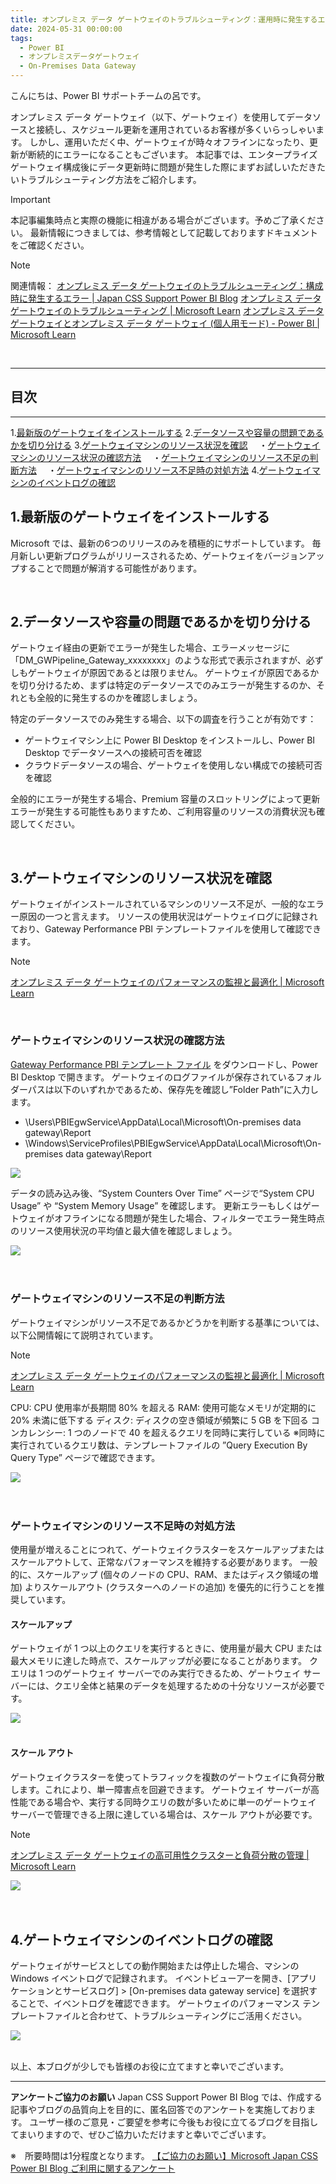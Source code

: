 ```yaml
---
title: オンプレミス データ ゲートウェイのトラブルシューティング：運用時に発生するエラー 
date: 2024-05-31 00:00:00 
tags:
  - Power BI
  - オンプレミスデータゲートウェイ
  - On-Premises Data Gateway
---
```

こんにちは、Power BI サポートチームの呂です。

オンプレミス データ ゲートウェイ（以下、ゲートウェイ）を使用してデータソースと接続し、スケジュール更新を運用されているお客様が多くいらっしゃいます。
しかし、運用いただく中、ゲートウェイが時々オフラインになったり、更新が断続的にエラーになることもございます。
本記事では、エンタープライズ ゲートウェイ構成後にデータ更新時に問題が発生した際にまずお試しいただきたいトラブルシューティング方法をご紹介します。

<!-- more -->
> [!IMPORTANT]  
> 本記事編集時点と実際の機能に相違がある場合がございます。予めご了承ください。
> 最新情報につきましては、参考情報として記載しておりますドキュメントをご確認ください。

> [!NOTE]
> 関連情報：
>[オンプレミス データ ゲートウェイのトラブルシューティング：構成時に発生するエラー | Japan CSS Support Power BI Blog](https://jpbap-sqlbi.github.io/blog/powerbi/gateway_troubleshooting/)
>[オンプレミス データ ゲートウェイのトラブルシューティング | Microsoft Learn](https://learn.microsoft.com/ja-jp/data-integration/gateway/service-gateway-tshoot)
>[オンプレミス データ ゲートウェイとオンプレミス データ ゲートウェイ (個人用モード) - Power BI | Microsoft Learn](https://learn.microsoft.com/ja-jp/power-bi/connect-data/service-gateway-personal-mode#on-premises-data-gateway-vs-on-premises-data-gateway-personal-mode)

</br>

---
## 目次
---
1.[最新版のゲートウェイをインストールする](#1-最新版のゲートウェイをインストールする)
2.[データソースや容量の問題であるかを切り分ける](#2-データソースや容量の問題であるかを切り分ける)
3.[ゲートウェイマシンのリソース状況を確認](#3-ゲートウェイマシンのリソース状況を確認)
&emsp;・[ゲートウェイマシンのリソース状況の確認方法](#ゲートウェイマシンのリソース状況の確認方法)
&emsp;・[ゲートウェイマシンのリソース不足の判断方法](#ゲートウェイマシンのリソース不足の判断方法)
&emsp;・[ゲートウェイマシンのリソース不足時の対処方法](#ゲートウェイマシンのリソース不足時の対処方法)
4.[ゲートウェイマシンのイベントログの確認](#4-ゲートウェイマシンのイベントログの確認)


## 1.最新版のゲートウェイをインストールする


Microsoft では、最新の6つのリリースのみを積極的にサポートしています。
毎月新しい更新プログラムがリリースされるため、ゲートウェイをバージョンアップすることで問題が解消する可能性があります。

</br>

## 2.データソースや容量の問題であるかを切り分ける


ゲートウェイ経由の更新でエラーが発生した場合、エラーメッセージに「DM_GWPipeline_Gateway_xxxxxxxx」のような形式で表示されますが、必ずしもゲートウェイが原因であるとは限りません。
ゲートウェイが原因であるかを切り分けるため、まずは特定のデータソースでのみエラーが発生するのか、それとも全般的に発生するのかを確認しましょう。

特定のデータソースでのみ発生する場合、以下の調査を行うことが有効です：
-	ゲートウェイマシン上に Power BI Desktop をインストールし、Power BI Desktop でデータソースへの接続可否を確認
-	クラウドデータソースの場合、ゲートウェイを使用しない構成での接続可否を確認

全般的にエラーが発生する場合、Premium 容量のスロットリングによって更新エラーが発生する可能性もありますため、ご利用容量のリソースの消費状況も確認してください。

</br>

## 3.ゲートウェイマシンのリソース状況を確認

ゲートウェイがインストールされているマシンのリソース不足が、一般的なエラー原因の一つと言えます。
リソースの使用状況はゲートウェイログに記録されており、Gateway Performance PBI テンプレートファイルを使用して確認できます。

> [!NOTE]
>[オンプレミス データ ゲートウェイのパフォーマンスの監視と最適化 | Microsoft Learn](https://learn.microsoft.com/ja-jp/data-integration/gateway/service-gateway-performance)

</br>

### ゲートウェイマシンのリソース状況の確認方法
[Gateway Performance PBI テンプレート ファイル](https://download.microsoft.com/download/D/A/1/DA1FDDB8-6DA8-4F50-B4D0-18019591E182/OnPremisesDataGatewayLogs.pbit) をダウンロードし、Power BI Desktop で開きます。
ゲートウェイのログファイルが保存されているフォルダーパスは以下のいずれかであるため、保存先を確認し”Folder Path”に入力します。
-	\Users\PBIEgwService\AppData\Local\Microsoft\On-premises data gateway\Report
-	\Windows\ServiceProfiles\PBIEgwService\AppData\Local\Microsoft\On-premises data gateway\Report

<div align="left">
<img src="1.png">
</div>

データの読み込み後、“System Counters Over Time” ページで“System CPU Usage” や “System Memory Usage” を確認します。
更新エラーもしくはゲートウェイがオフラインになる問題が発生した場合、フィルターでエラー発生時点のリソース使用状況の平均値と最大値を確認しましょう。

<div align="left">
<img src="2.png">
</div>

</br>
</br>

### ゲートウェイマシンのリソース不足の判断方法
ゲートウェイマシンがリソース不足であるかどうかを判断する基準については、以下公開情報にて説明されています。
> [!NOTE]
>[オンプレミス データ ゲートウェイのパフォーマンスの監視と最適化 | Microsoft Learn](https://learn.microsoft.com/ja-jp/data-integration/gateway/service-gateway-performance)

CPU: CPU 使用率が長期間 80% を超える
RAM: 使用可能なメモリが定期的に 20% 未満に低下する
ディスク: ディスクの空き領域が頻繁に 5 GB を下回る
コンカレンシー: 1 つのノードで 40 を超えるクエリを同時に実行している
※同時に実行されているクエリ数は、テンプレートファイルの ”Query Execution By Query Type” ページで確認できます。
<div align="left">
<img src="3.png">
</div>

</br>
</br>

### ゲートウェイマシンのリソース不足時の対処方法
使用量が増えることにつれて、ゲートウェイクラスターをスケールアップまたはスケールアウトして、正常なパフォーマンスを維持する必要があります。
一般的に、スケールアップ (個々のノードの CPU、RAM、またはディスク領域の増加) よりスケールアウト (クラスターへのノードの追加) を優先的に行うことを推奨しています。

#### スケールアップ
ゲートウェイが 1 つ以上のクエリを実行するときに、使用量が最大 CPU または最大メモリに達した時点で、スケールアップが必要になることがあります。
クエリは 1 つのゲートウェイ サーバーでのみ実行できるため、ゲートウェイ サーバーには、クエリ全体と結果のデータを処理するための十分なリソースが必要です。
<div align="left">
<img src="4.png">
</div>

</br>

#### スケール アウト
ゲートウェイクラスターを使ってトラフィックを複数のゲートウェイに負荷分散します。これにより、単一障害点を回避できます。
ゲートウェイ サーバーが高性能である場合や、実行する同時クエリの数が多いために単一のゲートウェイ サーバーで管理できる上限に達している場合は、スケール アウトが必要です。

> [!NOTE]
>[オンプレミス データ ゲートウェイの高可用性クラスターと負荷分散の管理 | Microsoft Learn](https://learn.microsoft.com/ja-jp/data-integration/gateway/service-gateway-high-availability-clusters#)

<div align="left">
<img src="5.png">
</div>

</br>
</br>

## 4.ゲートウェイマシンのイベントログの確認

ゲートウェイがサービスとしての動作開始または停止した場合、マシンの Windows イベントログで記録されます。
イベントビューアーを開き、[アプリケーションとサービスログ] > [On-premises data gateway service] を選択することで、イベントログを確認できます。
ゲートウェイのパフォーマンス テンプレートファイルと合わせて、トラブルシューティングにご活用ください。

<div align="left">
<img src="6.png">
</div>

</br>

以上、本ブログが少しでも皆様のお役に立てますと幸いでございます。

---

**アンケートご協力のお願い**
Japan CSS Support Power BI Blog では、作成する記事やブログの品質向上を目的に、匿名回答でのアンケートを実施しております。
ユーザー様のご意見・ご要望を参考に今後もお役に立てるブログを目指してまいりますので、ぜひご協力いただけますと幸いでございます。 

※　所要時間は1分程度となります。
[【ご協力のお願い】Microsoft Japan CSS Power BI Blog ご利用に関するアンケート](https://jpbap-sqlbi.github.io/blog/powerbi/pbi_blogsurvey2022/)